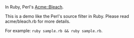 In Ruby, Perl's [Acme::Bleach](http://search.cpan.org/~dconway/Acme-Bleach-1.150/lib/Acme/Bleach.pm).

This is a demo like the Perl's source filter in Ruby. Please read acme/bleach.rb for more details.

For example: `ruby sample.rb && ruby sample.rb`.
